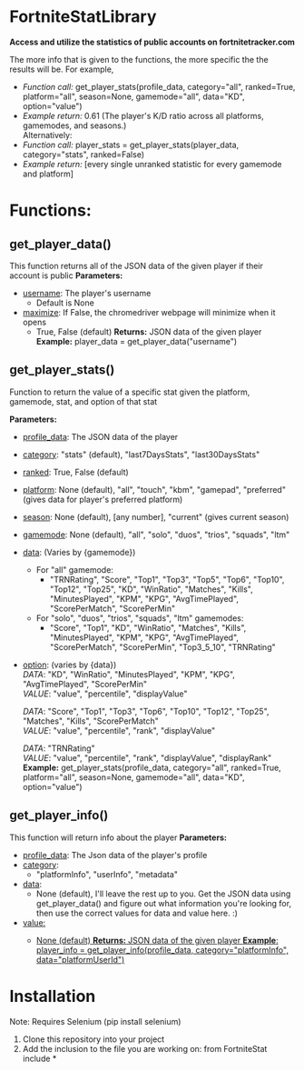 # **FortniteStatLibrary**
 **Access and utilize the statistics of public accounts on fortnitetracker.com**

The more info that is given to the functions, the more specific the the results will be. 
For example, 
- *Function call:* get_player_stats(profile_data, category="all", ranked=True, platform="all", season=None, gamemode="all", data="KD", option="value")
- *Example return:* 0.61 (The player's K/D ratio across all platforms, gamemodes, and seasons.)
<br>Alternatively:<br>
- *Function call:* player_stats = get_player_stats(player_data, category="stats", ranked=False)
- *Example return:* [every single unranked statistic for every gamemode and platform]

# Functions:
## get_player_data()
This function returns all of the JSON data of the given player if their account is public
**Parameters:**
- <ins>username</ins>: The player's username
    - Default is None
- <ins>maximize</ins>: If False, the chromedriver webpage will minimize when it opens
    - True, False (default)
**Returns:** JSON data of the given player
**Example:** player_data = get_player_data("username")


## get_player_stats()
Function to return the value of a specific stat given the platform, gamemode, stat, and option of that stat

**Parameters:**
- <ins>profile_data</ins>: The JSON data of the player
- <ins>category</ins>: "stats" (default), "last7DaysStats", "last30DaysStats"
- <ins>ranked</ins>: True, False (default)
- <ins>platform</ins>: None (default), "all", "touch", "kbm", "gamepad", "preferred" (gives data for player's preferred platform)
- <ins>season</ins>: None (default), [any number], "current" (gives current season)
- <ins>gamemode</ins>: None (default), "all", "solo", "duos", "trios", "squads", "ltm"
- <ins>data</ins>: (Varies by {gamemode})<br>
    - For "all" gamemode:<br>
        - "TRNRating", "Score", "Top1", "Top3", "Top5", "Top6", "Top10", "Top12", "Top25", "KD", "WinRatio", "Matches", "Kills", "MinutesPlayed", "KPM", "KPG", "AvgTimePlayed", "ScorePerMatch", "ScorePerMin"
    - For "solo", "duos", "trios", "squads", "ltm" gamemodes: <br>
        - "Score", "Top1", "KD", "WinRatio", "Matches", "Kills", "MinutesPlayed", "KPM", "KPG", "AvgTimePlayed", "ScorePerMatch", "ScorePerMin", "Top3_5_10", "TRNRating"<br>

- <ins>option</ins>: (varies by {data})<br>
    *DATA*: "KD", "WinRatio", "MinutesPlayed", "KPM", "KPG", "AvgTimePlayed", "ScorePerMin"<br>
        *VALUE*:  "value", "percentile", "displayValue"<br>

    *DATA*: "Score", "Top1", "Top3", "Top6", "Top10", "Top12", "Top25", "Matches", "Kills", "ScorePerMatch"<br>
        *VALUE*:  "value", "percentile", "rank", "displayValue"<br>

    *DATA*: "TRNRating"<br>
        *VALUE*:  "value", "percentile", "rank", "displayValue", "displayRank"<br>
    **Example:** get_player_stats(profile_data, category="all", ranked=True, platform="all", season=None, gamemode="all", data="KD", option="value")




## get_player_info()
This function will return info about the player
**Parameters:**
- <ins>profile_data</ins>: The Json data of the player's profile
- <ins>category</ins>:
    - "platformInfo", "userInfo", "metadata"
- <ins>data</ins>:
    - None (default), I'll leave the rest up to you. Get the JSON data using get_player_data() and figure out what information you're looking for, then use the correct values for data and value here. :)
- <ins>value</in>:
    - None (default)
**Returns:** JSON data of the given player
**Example**: player_info = get_player_info(profile_data, category="platformInfo", data="platformUserId")

# **Installation**
Note: Requires Selenium (pip install selenium)
1. Clone this repository into your project
2. Add the inclusion to the file you are working on:    from FortniteStat include *
